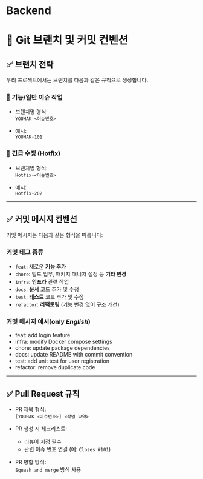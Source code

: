 # Backend

# 📘 Git 브랜치 및 커밋 컨벤션

## ✅ 브랜치 전략

우리 프로젝트에서는 브랜치를 다음과 같은 규칙으로 생성합니다.

### 🔹 기능/일반 이슈 작업

- 브랜치명 형식:  
  `YOUHAK-<이슈번호>`

- 예시:  
  `YOUHAK-101`

### 🔹 긴급 수정 (Hotfix)

- 브랜치명 형식:  
  `Hotfix-<이슈번호>`

- 예시:  
  `Hotfix-202`

---

## ✅ 커밋 메시지 컨벤션

커밋 메시지는 다음과 같은 형식을 따릅니다:


### 커밋 태그 종류

- `feat`: 새로운 **기능 추가**  
- `chore`: 빌드 업무, 패키지 매니저 설정 등 **기타 변경**
- `infra`: **인프라** 관련 작업
- `docs`: **문서** 코드 추가 및 수정
- `test`: **테스트** 코드 추가 및 수정  
- `refactor`: **리팩토링** (기능 변경 없이 구조 개선)

### 커밋 메시지 예시(only *English*)
- feat: add login feature
- infra: modify Docker compose settings
- chore: update package dependencies  
- docs: update README with commit convention  
- test: add unit test for user registration  
- refactor: remove duplicate code

---

## ✅ Pull Request 규칙

- PR 제목 형식:  
  `[YOUHAK-<이슈번호>] <작업 요약>`

- PR 생성 시 체크리스트:
  - 리뷰어 지정 필수
  - 관련 이슈 번호 연결 (예: `Closes #101`)

- PR 병합 방식:  
  `Squash and merge` 방식 사용